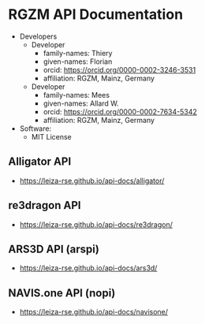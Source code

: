 # RGZM API Documentation

* Developers
  * Developer
    * family-names: Thiery
    * given-names: Florian
    * orcid: https://orcid.org/0000-0002-3246-3531
    * affiliation: RGZM, Mainz, Germany
  * Developer
    * family-names: Mees
    * given-names: Allard W.
    * orcid: https://orcid.org/0000-0002-7634-5342
    * affiliation: RGZM, Mainz, Germany
* Software:
  * MIT License

## Alligator API

* https://leiza-rse.github.io/api-docs/alligator/

## re3dragon API

* https://leiza-rse.github.io/api-docs/re3dragon/

## ARS3D API (arspi)

* https://leiza-rse.github.io/api-docs/ars3d/

## NAVIS.one API (nopi)

* https://leiza-rse.github.io/api-docs/navisone/